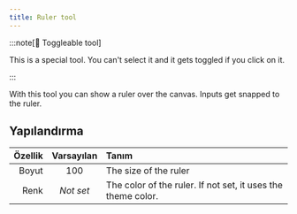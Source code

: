 ```yaml
---
title: Ruler tool
---
```


:::note[🔘 Toggleable tool]

This is a special tool.
You can't select it and it gets toggled if you click on it.

:::

With this tool you can show a ruler over the canvas.
Inputs get snapped to the ruler.

## Yapılandırma

| Özellik | Varsayılan | Tanım                                                                                        |
| ------: | :--------: | :------------------------------------------------------------------------------------------- |
|   Boyut |     100    | The size of the ruler                                                                        |
|    Renk |  _Not set_ | The color of the ruler. If not set, it uses the theme color. |
